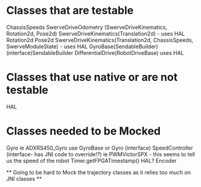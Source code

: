 # Classes that are testable

ChassisSpeeds
SwerveDriveOdometry (SwerveDriveKinematics, Rotation2d, Pose2d)
SwerveDriveKinematics(Translation2d) - uses HAL
Rotation2d
Pose2d
SwerveDriveKinematics(Translation2d, ChassisSpeeds, SwerveModuleState) - uses HAL
GyroBase(SendableBuilder)
(interface)SendableBuilder
DifferentialDrive(RobotDriveBase) uses HAL

# Classes that use native or are not testable
HAL

# Classes needed to be Mocked
Gyro ie ADXRS450_Gyro use GyroBase or Gyro (interface)
SpeedController (interface- has JNI code to override!?) ie PWMVictorSPX - this seems to tell us the speed of the robot
Timer.getFPGATimestamp()
HAL?
Encoder

** Going to be hard to Mock the trajectory classes as it relies too much on JNI classes **